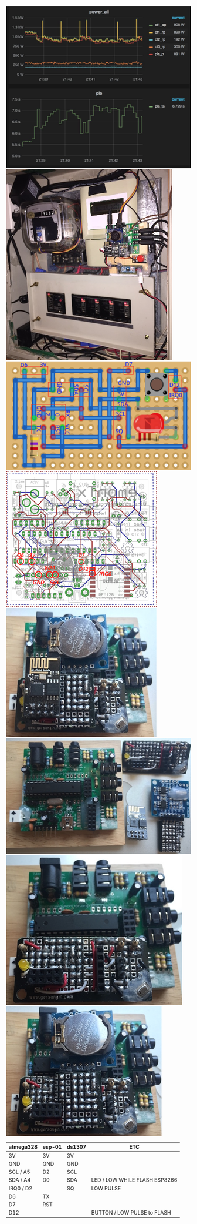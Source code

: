 ![0](./pics/report.jpg)
![0](./pics/1.jpg)
![1](./pics/board-pin-2.png)
![2](./pics/board-pin-1.png)
![3](./pics/board-2.jpg)
![4](./pics/board-3.jpg)
![5](./pics/board-4.jpg)
![6](./pics/board-5.jpg)




| atmega328 | esp-01 | ds1307 | ETC |
|----|----|----|----|
| 3V | 3V | 3V | |
| GND | GND | GND | |
| SCL / A5 | D2 | SCL | |
| SDA / A4 | D0 | SDA | LED / LOW WHILE FLASH ESP8266|
| IRQ0 / D2 | | SQ | LOW PULSE|
| D6 | TX | | |
| D7 | RST | | |
| D12 | | | BUTTON / LOW PULSE to FLASH |

